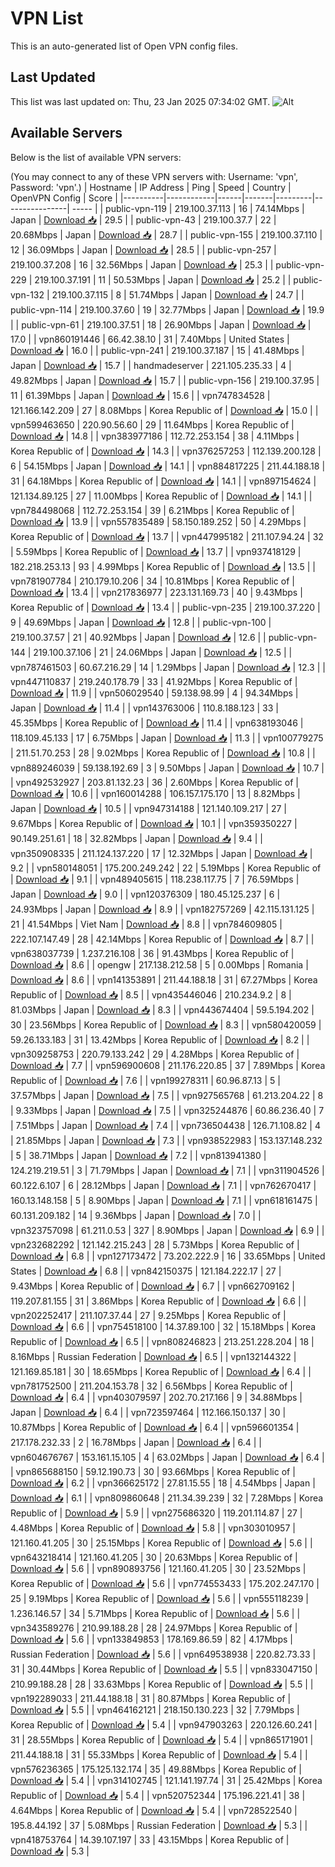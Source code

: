 # VPN List

This is an auto-generated list of Open VPN config files.

## Last Updated

This list was last updated on: Thu, 23 Jan 2025 07:34:02 GMT.
![Alt](https://repobeats.axiom.co/api/embed/186b98318ef1479477931607c1ad7d823f12451f.svg "Repobeats analytics image")

## Available Servers

Below is the list of available VPN servers:

(You may connect to any of these VPN servers with: Username: 'vpn', Password: 'vpn'.)
| Hostname | IP Address | Ping | Speed | Country | OpenVPN Config | Score |
|----------|------------|------|-------|---------|----------------| ----- |
| public-vpn-119 | 219.100.37.113 | 16 | 74.14Mbps | Japan | [Download 📥](./configs/server_0_JP.ovpn) | 29.5 |
| public-vpn-43 | 219.100.37.7 | 22 | 20.68Mbps | Japan | [Download 📥](./configs/server_1_JP.ovpn) | 28.7 |
| public-vpn-155 | 219.100.37.110 | 12 | 36.09Mbps | Japan | [Download 📥](./configs/server_2_JP.ovpn) | 28.5 |
| public-vpn-257 | 219.100.37.208 | 16 | 32.56Mbps | Japan | [Download 📥](./configs/server_3_JP.ovpn) | 25.3 |
| public-vpn-229 | 219.100.37.191 | 11 | 50.53Mbps | Japan | [Download 📥](./configs/server_4_JP.ovpn) | 25.2 |
| public-vpn-132 | 219.100.37.115 | 8 | 51.74Mbps | Japan | [Download 📥](./configs/server_5_JP.ovpn) | 24.7 |
| public-vpn-114 | 219.100.37.60 | 19 | 32.77Mbps | Japan | [Download 📥](./configs/server_6_JP.ovpn) | 19.9 |
| public-vpn-61 | 219.100.37.51 | 18 | 26.90Mbps | Japan | [Download 📥](./configs/server_7_JP.ovpn) | 17.0 |
| vpn860191446 | 66.42.38.10 | 31 | 7.40Mbps | United States | [Download 📥](./configs/server_8_US.ovpn) | 16.0 |
| public-vpn-241 | 219.100.37.187 | 15 | 41.48Mbps | Japan | [Download 📥](./configs/server_9_JP.ovpn) | 15.7 |
| handmadeserver | 221.105.235.33 | 4 | 49.82Mbps | Japan | [Download 📥](./configs/server_10_JP.ovpn) | 15.7 |
| public-vpn-156 | 219.100.37.95 | 11 | 61.39Mbps | Japan | [Download 📥](./configs/server_11_JP.ovpn) | 15.6 |
| vpn747834528 | 121.166.142.209 | 27 | 8.08Mbps | Korea Republic of | [Download 📥](./configs/server_12_KR.ovpn) | 15.0 |
| vpn599463650 | 220.90.56.60 | 29 | 11.64Mbps | Korea Republic of | [Download 📥](./configs/server_13_KR.ovpn) | 14.8 |
| vpn383977186 | 112.72.253.154 | 38 | 4.11Mbps | Korea Republic of | [Download 📥](./configs/server_14_KR.ovpn) | 14.3 |
| vpn376257253 | 112.139.200.128 | 6 | 54.15Mbps | Japan | [Download 📥](./configs/server_15_JP.ovpn) | 14.1 |
| vpn884817225 | 211.44.188.18 | 31 | 64.18Mbps | Korea Republic of | [Download 📥](./configs/server_16_KR.ovpn) | 14.1 |
| vpn897154624 | 121.134.89.125 | 27 | 11.00Mbps | Korea Republic of | [Download 📥](./configs/server_17_KR.ovpn) | 14.1 |
| vpn784498068 | 112.72.253.154 | 39 | 6.21Mbps | Korea Republic of | [Download 📥](./configs/server_18_KR.ovpn) | 13.9 |
| vpn557835489 | 58.150.189.252 | 50 | 4.29Mbps | Korea Republic of | [Download 📥](./configs/server_19_KR.ovpn) | 13.7 |
| vpn447995182 | 211.107.94.24 | 32 | 5.59Mbps | Korea Republic of | [Download 📥](./configs/server_20_KR.ovpn) | 13.7 |
| vpn937418129 | 182.218.253.13 | 93 | 4.99Mbps | Korea Republic of | [Download 📥](./configs/server_21_KR.ovpn) | 13.5 |
| vpn781907784 | 210.179.10.206 | 34 | 10.81Mbps | Korea Republic of | [Download 📥](./configs/server_22_KR.ovpn) | 13.4 |
| vpn217836977 | 223.131.169.73 | 40 | 9.43Mbps | Korea Republic of | [Download 📥](./configs/server_23_KR.ovpn) | 13.4 |
| public-vpn-235 | 219.100.37.220 | 9 | 49.69Mbps | Japan | [Download 📥](./configs/server_24_JP.ovpn) | 12.8 |
| public-vpn-100 | 219.100.37.57 | 21 | 40.92Mbps | Japan | [Download 📥](./configs/server_25_JP.ovpn) | 12.6 |
| public-vpn-144 | 219.100.37.106 | 21 | 24.06Mbps | Japan | [Download 📥](./configs/server_26_JP.ovpn) | 12.5 |
| vpn787461503 | 60.67.216.29 | 14 | 1.29Mbps | Japan | [Download 📥](./configs/server_27_JP.ovpn) | 12.3 |
| vpn447110837 | 219.240.178.79 | 33 | 41.92Mbps | Korea Republic of | [Download 📥](./configs/server_28_KR.ovpn) | 11.9 |
| vpn506029540 | 59.138.98.99 | 4 | 94.34Mbps | Japan | [Download 📥](./configs/server_29_JP.ovpn) | 11.4 |
| vpn143763006 | 110.8.188.123 | 33 | 45.35Mbps | Korea Republic of | [Download 📥](./configs/server_30_KR.ovpn) | 11.4 |
| vpn638193046 | 118.109.45.133 | 17 | 6.75Mbps | Japan | [Download 📥](./configs/server_31_JP.ovpn) | 11.3 |
| vpn100779275 | 211.51.70.253 | 28 | 9.02Mbps | Korea Republic of | [Download 📥](./configs/server_32_KR.ovpn) | 10.8 |
| vpn889246039 | 59.138.192.69 | 3 | 9.50Mbps | Japan | [Download 📥](./configs/server_33_JP.ovpn) | 10.7 |
| vpn492532927 | 203.81.132.23 | 36 | 2.60Mbps | Korea Republic of | [Download 📥](./configs/server_34_KR.ovpn) | 10.6 |
| vpn160014288 | 106.157.175.170 | 13 | 8.82Mbps | Japan | [Download 📥](./configs/server_35_JP.ovpn) | 10.5 |
| vpn947314188 | 121.140.109.217 | 27 | 9.67Mbps | Korea Republic of | [Download 📥](./configs/server_36_KR.ovpn) | 10.1 |
| vpn359350227 | 90.149.251.61 | 18 | 32.82Mbps | Japan | [Download 📥](./configs/server_37_JP.ovpn) | 9.4 |
| vpn350908335 | 211.124.137.220 | 17 | 12.32Mbps | Japan | [Download 📥](./configs/server_38_JP.ovpn) | 9.2 |
| vpn580148051 | 175.200.249.242 | 22 | 5.19Mbps | Korea Republic of | [Download 📥](./configs/server_39_KR.ovpn) | 9.1 |
| vpn489405615 | 118.238.117.75 | 7 | 76.59Mbps | Japan | [Download 📥](./configs/server_40_JP.ovpn) | 9.0 |
| vpn120376309 | 180.45.125.237 | 6 | 24.93Mbps | Japan | [Download 📥](./configs/server_41_JP.ovpn) | 8.9 |
| vpn182757269 | 42.115.131.125 | 21 | 41.54Mbps | Viet Nam | [Download 📥](./configs/server_42_VN.ovpn) | 8.8 |
| vpn784609805 | 222.107.147.49 | 28 | 42.14Mbps | Korea Republic of | [Download 📥](./configs/server_43_KR.ovpn) | 8.7 |
| vpn638037739 | 1.237.216.108 | 36 | 91.43Mbps | Korea Republic of | [Download 📥](./configs/server_44_KR.ovpn) | 8.6 |
| opengw | 217.138.212.58 | 5 | 0.00Mbps | Romania | [Download 📥](./configs/server_45_RO.ovpn) | 8.6 |
| vpn141353891 | 211.44.188.18 | 31 | 67.27Mbps | Korea Republic of | [Download 📥](./configs/server_46_KR.ovpn) | 8.5 |
| vpn435446046 | 210.234.9.2 | 8 | 81.03Mbps | Japan | [Download 📥](./configs/server_47_JP.ovpn) | 8.3 |
| vpn443674404 | 59.5.194.202 | 30 | 23.56Mbps | Korea Republic of | [Download 📥](./configs/server_48_KR.ovpn) | 8.3 |
| vpn580420059 | 59.26.133.183 | 31 | 13.42Mbps | Korea Republic of | [Download 📥](./configs/server_49_KR.ovpn) | 8.2 |
| vpn309258753 | 220.79.133.242 | 29 | 4.28Mbps | Korea Republic of | [Download 📥](./configs/server_50_KR.ovpn) | 7.7 |
| vpn596900608 | 211.176.220.85 | 37 | 7.89Mbps | Korea Republic of | [Download 📥](./configs/server_51_KR.ovpn) | 7.6 |
| vpn199278311 | 60.96.87.13 | 5 | 37.57Mbps | Japan | [Download 📥](./configs/server_52_JP.ovpn) | 7.5 |
| vpn927565768 | 61.213.204.22 | 8 | 9.33Mbps | Japan | [Download 📥](./configs/server_53_JP.ovpn) | 7.5 |
| vpn325244876 | 60.86.236.40 | 7 | 7.51Mbps | Japan | [Download 📥](./configs/server_54_JP.ovpn) | 7.4 |
| vpn736504438 | 126.71.108.82 | 4 | 21.85Mbps | Japan | [Download 📥](./configs/server_55_JP.ovpn) | 7.3 |
| vpn938522983 | 153.137.148.232 | 5 | 38.71Mbps | Japan | [Download 📥](./configs/server_56_JP.ovpn) | 7.2 |
| vpn813941380 | 124.219.219.51 | 3 | 71.79Mbps | Japan | [Download 📥](./configs/server_57_JP.ovpn) | 7.1 |
| vpn311904526 | 60.122.6.107 | 6 | 28.12Mbps | Japan | [Download 📥](./configs/server_58_JP.ovpn) | 7.1 |
| vpn762670417 | 160.13.148.158 | 5 | 8.90Mbps | Japan | [Download 📥](./configs/server_59_JP.ovpn) | 7.1 |
| vpn618161475 | 60.131.209.182 | 14 | 9.36Mbps | Japan | [Download 📥](./configs/server_60_JP.ovpn) | 7.0 |
| vpn323757098 | 61.211.0.53 | 327 | 8.90Mbps | Japan | [Download 📥](./configs/server_61_JP.ovpn) | 6.9 |
| vpn232682292 | 121.142.215.243 | 28 | 5.73Mbps | Korea Republic of | [Download 📥](./configs/server_62_KR.ovpn) | 6.8 |
| vpn127173472 | 73.202.222.9 | 16 | 33.65Mbps | United States | [Download 📥](./configs/server_63_US.ovpn) | 6.8 |
| vpn842150375 | 121.184.222.17 | 27 | 9.43Mbps | Korea Republic of | [Download 📥](./configs/server_64_KR.ovpn) | 6.7 |
| vpn662709162 | 119.207.81.155 | 31 | 3.86Mbps | Korea Republic of | [Download 📥](./configs/server_65_KR.ovpn) | 6.6 |
| vpn202252417 | 211.107.37.44 | 27 | 9.25Mbps | Korea Republic of | [Download 📥](./configs/server_66_KR.ovpn) | 6.6 |
| vpn754518100 | 14.37.89.100 | 32 | 15.18Mbps | Korea Republic of | [Download 📥](./configs/server_67_KR.ovpn) | 6.5 |
| vpn808246823 | 213.251.228.204 | 18 | 8.16Mbps | Russian Federation | [Download 📥](./configs/server_68_RU.ovpn) | 6.5 |
| vpn132144322 | 121.169.85.181 | 30 | 18.65Mbps | Korea Republic of | [Download 📥](./configs/server_69_KR.ovpn) | 6.4 |
| vpn781752500 | 211.204.153.78 | 32 | 6.56Mbps | Korea Republic of | [Download 📥](./configs/server_70_KR.ovpn) | 6.4 |
| vpn403079597 | 202.70.217.166 | 9 | 34.88Mbps | Japan | [Download 📥](./configs/server_71_JP.ovpn) | 6.4 |
| vpn723597464 | 112.166.150.137 | 30 | 10.87Mbps | Korea Republic of | [Download 📥](./configs/server_72_KR.ovpn) | 6.4 |
| vpn596601354 | 217.178.232.33 | 2 | 16.78Mbps | Japan | [Download 📥](./configs/server_73_JP.ovpn) | 6.4 |
| vpn604676767 | 153.161.15.105 | 4 | 63.02Mbps | Japan | [Download 📥](./configs/server_74_JP.ovpn) | 6.4 |
| vpn865688150 | 59.12.190.73 | 30 | 93.66Mbps | Korea Republic of | [Download 📥](./configs/server_75_KR.ovpn) | 6.2 |
| vpn366625172 | 27.81.15.55 | 18 | 4.54Mbps | Japan | [Download 📥](./configs/server_76_JP.ovpn) | 6.1 |
| vpn809860648 | 211.34.39.239 | 32 | 7.28Mbps | Korea Republic of | [Download 📥](./configs/server_77_KR.ovpn) | 5.9 |
| vpn275686320 | 119.201.114.87 | 27 | 4.48Mbps | Korea Republic of | [Download 📥](./configs/server_78_KR.ovpn) | 5.8 |
| vpn303010957 | 121.160.41.205 | 30 | 25.15Mbps | Korea Republic of | [Download 📥](./configs/server_79_KR.ovpn) | 5.6 |
| vpn643218414 | 121.160.41.205 | 30 | 20.63Mbps | Korea Republic of | [Download 📥](./configs/server_80_KR.ovpn) | 5.6 |
| vpn890893756 | 121.160.41.205 | 30 | 23.52Mbps | Korea Republic of | [Download 📥](./configs/server_81_KR.ovpn) | 5.6 |
| vpn774553433 | 175.202.247.170 | 25 | 9.19Mbps | Korea Republic of | [Download 📥](./configs/server_82_KR.ovpn) | 5.6 |
| vpn555118239 | 1.236.146.57 | 34 | 5.71Mbps | Korea Republic of | [Download 📥](./configs/server_83_KR.ovpn) | 5.6 |
| vpn343589276 | 210.99.188.28 | 28 | 24.97Mbps | Korea Republic of | [Download 📥](./configs/server_84_KR.ovpn) | 5.6 |
| vpn133849853 | 178.169.86.59 | 82 | 4.17Mbps | Russian Federation | [Download 📥](./configs/server_85_RU.ovpn) | 5.6 |
| vpn649538938 | 220.82.73.33 | 31 | 30.44Mbps | Korea Republic of | [Download 📥](./configs/server_86_KR.ovpn) | 5.5 |
| vpn833047150 | 210.99.188.28 | 28 | 33.63Mbps | Korea Republic of | [Download 📥](./configs/server_87_KR.ovpn) | 5.5 |
| vpn192289033 | 211.44.188.18 | 31 | 80.87Mbps | Korea Republic of | [Download 📥](./configs/server_88_KR.ovpn) | 5.5 |
| vpn464162121 | 218.150.130.223 | 32 | 7.79Mbps | Korea Republic of | [Download 📥](./configs/server_89_KR.ovpn) | 5.4 |
| vpn947903263 | 220.126.60.241 | 31 | 28.55Mbps | Korea Republic of | [Download 📥](./configs/server_90_KR.ovpn) | 5.4 |
| vpn865171901 | 211.44.188.18 | 31 | 55.33Mbps | Korea Republic of | [Download 📥](./configs/server_91_KR.ovpn) | 5.4 |
| vpn576236365 | 175.125.132.174 | 35 | 49.88Mbps | Korea Republic of | [Download 📥](./configs/server_92_KR.ovpn) | 5.4 |
| vpn314102745 | 121.141.197.74 | 31 | 25.42Mbps | Korea Republic of | [Download 📥](./configs/server_93_KR.ovpn) | 5.4 |
| vpn520752344 | 175.196.221.41 | 38 | 4.64Mbps | Korea Republic of | [Download 📥](./configs/server_94_KR.ovpn) | 5.4 |
| vpn728522540 | 195.8.44.192 | 37 | 5.08Mbps | Russian Federation | [Download 📥](./configs/server_95_RU.ovpn) | 5.3 |
| vpn418753764 | 14.39.107.197 | 33 | 43.15Mbps | Korea Republic of | [Download 📥](./configs/server_96_KR.ovpn) | 5.3 |
